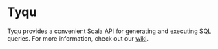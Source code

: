 Tyqu
====
Tyqu provides a convenient Scala API for generating and executing SQL queries.
For more information, check out our [wiki](https://github.com/KuceraMartin/tyqu/wiki/Introduction).
